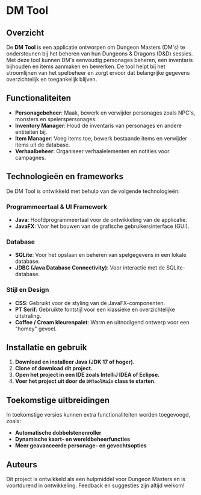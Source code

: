 # DM Tool

## Overzicht
De **DM Tool** is een applicatie ontworpen om Dungeon Masters (DM's) te ondersteunen bij het beheren van hun Dungeons & Dragons (D&D) sessies. Met deze tool kunnen DM's eenvoudig personages beheren, een inventaris bijhouden en items aanmaken en bewerken. De tool helpt bij het stroomlijnen van het spelbeheer en zorgt ervoor dat belangrijke gegevens overzichtelijk en toegankelijk blijven.

## Functionaliteiten
- **Personagebeheer**: Maak, bewerk en verwijder personages zoals NPC's, monsters en spelerspersonages.
- **Inventory Manager**: Houd de inventaris van personages en andere entiteiten bij.
- **Item Manager**: Voeg items toe, bewerk bestaande items en verwijder items uit de database.
- **Verhaalbeheer**: Organiseer verhaalelementen en notities voor campagnes.

## Technologieën en frameworks
De DM Tool is ontwikkeld met behulp van de volgende technologieën:

### Programmeertaal & UI Framework
- **Java**: Hoofdprogrammeertaal voor de ontwikkeling van de applicatie.
- **JavaFX**: Voor het bouwen van de grafische gebruikersinterface (GUI).

### Database
- **SQLite**: Voor het opslaan en beheren van spelgegevens in een lokale database.
- **JDBC (Java Database Connectivity)**: Voor interactie met de SQLite-database.

### Stijl en Design
- **CSS**: Gebruikt voor de styling van de JavaFX-componenten.
- **PT Serif**: Gebruikte fontstijl voor een klassieke en overzichtelijke uitstraling.
- **Coffee / Cream kleurenpalet**: Warm en uitnodigend ontwerp voor een "homey" gevoel.

## Installatie en gebruik
1. **Download en installeer Java (JDK 17 of hoger).**
2. **Clone of download dit project.**
3. **Open het project in een IDE zoals IntelliJ IDEA of Eclipse.**
4. **Voer het project uit door de `DMToolMain` class te starten.**

## Toekomstige uitbreidingen
In toekomstige versies kunnen extra functionaliteiten worden toegevoegd, zoals:
- **Automatische dobbelstenenroller**
- **Dynamische kaart- en wereldbeheerfuncties**
- **Meer geavanceerde personage- en gevechtsopties**

## Auteurs
Dit project is ontwikkeld als een hulpmiddel voor Dungeon Masters en is voortdurend in ontwikkeling. Feedback en suggesties zijn altijd welkom!

